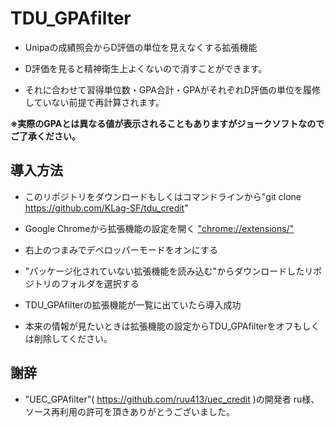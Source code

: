 # TDU_GPAfilter

- Unipaの成績照会からD評価の単位を見えなくする拡張機能

- D評価を見ると精神衛生上よくないので消すことができます。

- それに合わせて習得単位数・GPA合計・GPAがそれぞれD評価の単位を履修していない前提で再計算されます。

**※実際のGPAとは異なる値が表示されることもありますがジョークソフトなのでご了承ください。**

## 導入方法

- このリポジトリをダウンロードもしくはコマンドラインから"git clone https://github.com/KLag-SF/tdu_credit"

- Google Chromeから拡張機能の設定を開く
["chrome://extensions/"](chrome://extensions/)

- 右上のつまみでデベロッパーモードをオンにする

- "パッケージ化されていない拡張機能を読み込む"からダウンロードしたリポジトリのフォルダを選択する

- TDU_GPAfilterの拡張機能が一覧に出ていたら導入成功

- 本来の情報が見たいときは拡張機能の設定からTDU_GPAfilterをオフもしくは削除してください。

## 謝辞

- "UEC_GPAfilter"( https://github.com/ruu413/uec_credit )の開発者 ru様、ソース再利用の許可を頂きありがとうございました。